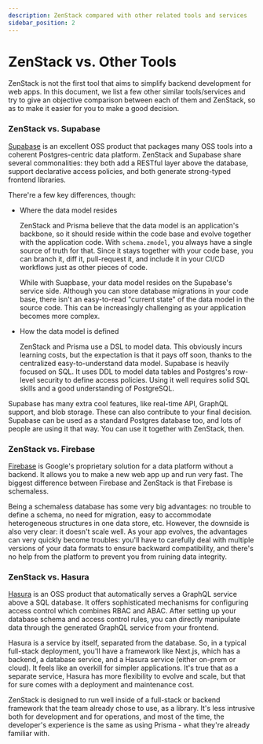 ```yaml
---
description: ZenStack compared with other related tools and services
sidebar_position: 2
---
```


# ZenStack vs. Other Tools

ZenStack is not the first tool that aims to simplify backend development for web apps. In this document, we list a few other similar tools/services and try to give an objective comparison between each of them and ZenStack, so as to make it easier for you to make a good decision.

### ZenStack vs. Supabase

[Supabase](https://supabase.com) is an excellent OSS product that packages many OSS tools into a coherent Postgres-centric data platform. ZenStack and Supabase share several commonalities: they both add a RESTful layer above the database, support declarative access policies, and both generate strong-typed frontend libraries.

There're a few key differences, though:

-   Where the data model resides

    ZenStack and Prisma believe that the data model is an application's backbone, so it should reside within the code base and evolve together with the application code. With `schema.zmodel`, you always have a single source of truth for that. Since it stays together with your code base, you can branch it, diff it, pull-request it, and include it in your CI/CD workflows just as other pieces of code.

    While with Suapbase, your data model resides on the Supabase's service side. Although you can store database migrations in your code base, there isn't an easy-to-read "current state" of the data model in the source code. This can be increasingly challenging as your application becomes more complex.

-   How the data model is defined

    ZenStack and Prisma use a DSL to model data. This obviously incurs learning costs, but the expectation is that it pays off soon, thanks to the centralized easy-to-understand data model. Supabase is heavily focused on SQL. It uses DDL to model data tables and Postgres's row-level security to define access policies. Using it well requires solid SQL skills and a good understanding of PostgreSQL.

Supabase has many extra cool features, like real-time API, GraphQL support, and blob storage. These can also contribute to your final decision. Supabase can be used as a standard Postgres database too, and lots of people are using it that way. You can use it together with ZenStack, then.

### ZenStack vs. Firebase

[Firebase](https://firebase.google.com/) is Google's proprietary solution for a data platform without a backend. It allows you to make a new web app up and run very fast. The biggest difference between Firebase and ZenStack is that Firebase is schemaless.

Being a schemaless database has some very big advantages: no trouble to define a schema, no need for migration, easy to accommodate heterogeneous structures in one data store, etc. However, the downside is also very clear: it doesn't scale well. As your app evolves, the advantages can very quickly become troubles: you'll have to carefully deal with multiple versions of your data formats to ensure backward compatibility, and there's no help from the platform to prevent you from ruining data integrity.

### ZenStack vs. Hasura

[Hasura](https://hasura.io/) is an OSS product that automatically serves a GraphQL service above a SQL database. It offers sophisticated mechanisms for configuring access control which combines RBAC and ABAC. After setting up your database schema and access control rules, you can directly manipulate data through the generated GraphQL service from your frontend.

Hasura is a service by itself, separated from the database. So, in a typical full-stack deployment, you'll have a framework like Next.js, which has a backend, a database service, and a Hasura service (either on-prem or cloud). It feels like an overkill for simpler applications. It's true that as a separate service, Hasura has more flexibility to evolve and scale, but that for sure comes with a deployment and maintenance cost.

ZenStack is designed to run well inside of a full-stack or backend framework that the team already chose to use, as a library. It's less intrusive both for development and for operations, and most of the time, the developer's experience is the same as using Prisma - what they're already familiar with.
